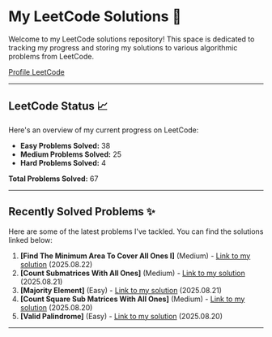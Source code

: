 # My LeetCode Solutions 🚀

Welcome to my LeetCode solutions repository! This space is dedicated to tracking my progress and storing my solutions to various algorithmic problems from LeetCode.

[Profile LeetCode](https://leetcode.com/u/L4yoos/)

---

## LeetCode Status 📈

Here's an overview of my current progress on LeetCode:
    
* **Easy Problems Solved:** 38
* **Medium Problems Solved:** 25
* **Hard Problems Solved:** 4
    
**Total Problems Solved:** 67
    

---

## Recently Solved Problems ✨

Here are some of the latest problems I've tackled. You can find the solutions linked below:
    
1.  **[Find The Minimum Area To Cover All Ones I]** (Medium) - [Link to my solution](https://github.com/L4yoos/leetcode/blob/main/3195_FindTheMinimumAreaToCoverAllOnesI_Medium/Solution.java) (2025.08.22)
2.  **[Count Submatrices With All Ones]** (Medium) - [Link to my solution](https://github.com/L4yoos/leetcode/blob/main/1504_CountSubmatricesWithAllOnes_Medium/Solution.java) (2025.08.21)
3.  **[Majority Element]** (Easy) - [Link to my solution](https://github.com/L4yoos/leetcode/blob/main/169_MajorityElement_Easy/Solution.java) (2025.08.21)
4.  **[Count Square Sub Matrices With All Ones]** (Medium) - [Link to my solution](https://github.com/L4yoos/leetcode/blob/main/1277_CountSquareSubMatricesWithAllOnes_Medium/Solution.java) (2025.08.20)
5.  **[Valid Palindrome]** (Easy) - [Link to my solution](https://github.com/L4yoos/leetcode/blob/main/125_ValidPalindrome_Easy/Solution.java) (2025.08.20)
    
---
